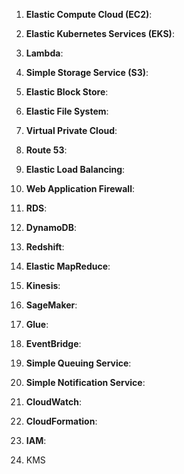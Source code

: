 1. **Elastic Compute Cloud (EC2)**:

2. **Elastic Kubernetes Services (EKS)**:

3. **Lambda**:

4. **Simple Storage Service (S3)**: 

5. **Elastic Block Store**: 

6. **Elastic File System**: 

7. **Virtual Private Cloud**:

8. **Route 53**:

9. **Elastic Load Balancing**:

10. **Web Application Firewall**:

11. **RDS**:

12. **DynamoDB**:

13. **Redshift**:

14. **Elastic MapReduce**:

15. **Kinesis**:

16. **SageMaker**:

17. **Glue**:

18. **EventBridge**:

19. **Simple Queuing Service**:

20. **Simple Notification Service**:

21. **CloudWatch**:

22. **CloudFormation**:

23. **IAM**:

24. KMS

